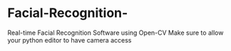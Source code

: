 # Facial-Recognition-
Real-time Facial Recognition Software using Open-CV
Make sure to allow your python editor to have camera access
